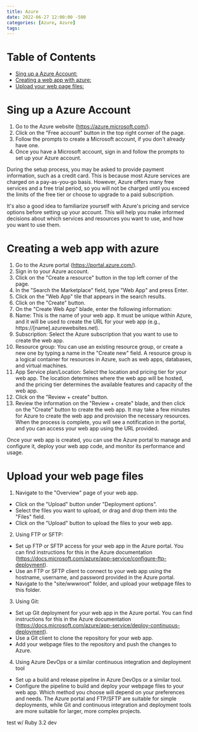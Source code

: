 ```yaml
---
title: Azure
date: 2022-06-27 12:00:00 -500
categories: [Azure, Azure]
tags: 
---
```


# Table of Contents
- [Sing up a Azure Account:](#sing-up-a-azure-account)
- [Creating a web app with azure:](#creating-a-web-app-with-azure)
- [Upload your web page files:](#upload-your-web-page-files)

# Sing up a Azure Account
1. Go to the Azure website (https://azure.microsoft.com/).
2. Click on the "Free account" button in the top right corner of the page.
3. Follow the prompts to create a Microsoft account, if you don't already have one.
4. Once you have a Microsoft account, sign in and follow the prompts to set up your Azure account.
 
 During the setup process, you may be asked to provide payment information, such as a credit card. This is because most Azure services are charged on a pay-as-you-go basis. However, Azure offers many free services and a free trial period, so you will not be charged until you exceed the limits of the free tier or choose to upgrade to a paid subscription.

It's also a good idea to familiarize yourself with Azure's pricing and service options before setting up your account. This will help you make informed decisions about which services and resources you want to use, and how you want to use them.


# Creating a web app with azure
1. Go to the Azure portal (https://portal.azure.com/).
2. Sign in to your Azure account.
3. Click on the "Create a resource" button in the top left corner of the page.
4. In the "Search the Marketplace" field, type "Web App" and press Enter.
5. Click on the "Web App" tile that appears in the search results.
6. Click on the "Create" button.
7. On the "Create Web App" blade, enter the following information:
8. Name: This is the name of your web app. It must be unique within Azure, and it will be used to create the URL for your web app (e.g., https://[name].azurewebsites.net).
9. Subscription: Select the Azure subscription that you want to use to create the web app.
10. Resource group: You can use an existing resource group, or create a new one by typing a name in the "Create new" field. A resource group is a logical container for resources in Azure, such as web apps, databases, and virtual machines.
11. App Service plan/Location: Select the location and pricing tier for your web app. The location determines where the web app will be hosted, and the pricing tier determines the available features and capacity of the web app.
12. Click on the "Review + create" button.
13. Review the information on the "Review + create" blade, and then click on the "Create" button to create the web app.
It may take a few minutes for Azure to create the web app and provision the necessary resources. When the process is complete, you will see a notification in the portal, and you can access your web app using the URL provided.

Once your web app is created, you can use the Azure portal to manage and configure it, deploy your web app code, and monitor its performance and usage.

# Upload your web page files
1. Navigate to the "Overview" page of your web app.
- Click on the "Upload" button under "Deployment options".
- Select the files you want to upload, or drag and drop them into the "Files" field.
- Click on the "Upload" button to upload the files to your web app.

2. Using FTP or SFTP:
- Set up FTP or SFTP access for your web app in the Azure portal. You can find instructions for this in the Azure documentation (https://docs.microsoft.com/azure/app-service/configure-ftp-deployment).
- Use an FTP or SFTP client to connect to your web app using the hostname, username, and password provided in the Azure portal.
- Navigate to the "site/wwwroot" folder, and upload your webpage files to this folder.

3. Using Git:
- Set up Git deployment for your web app in the Azure portal. You can find instructions for this in the Azure documentation (https://docs.microsoft.com/azure/app-service/deploy-continuous-deployment).
- Use a Git client to clone the repository for your web app.
- Add your webpage files to the repository and push the changes to Azure.

4. Using Azure DevOps or a similar continuous integration and deployment tool
- Set up a build and release pipeline in Azure DevOps or a similar tool.
- Configure the pipeline to build and deploy your webpage files to your web app.
Which method you choose will depend on your preferences and needs. The Azure portal and FTP/SFTP are suitable for simple deployments, while Git and continuous integration and deployment tools are more suitable for larger, more complex projects.

test w/ Ruby 3.2 dev